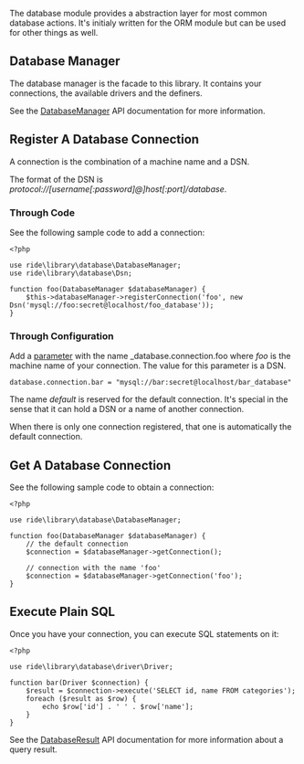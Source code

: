 The database module provides a abstraction layer for most common database actions.
It's initialy written for the ORM module but can be used for other things as well.

## Database Manager

The database manager is the facade to this library.
It contains your connections, the available drivers and the definers.

See the [DatabaseManager](/admin/documentation/api/class/ride/library/database/DatabaseManager) API documentation for more information.

## Register A Database Connection

A connection is the combination of a machine name and a DSN.

The format of the DSN is _protocol://[username[:password]@]host[:port]/database_.

### Through Code

See the following sample code to add a connection:

    <?php

    use ride\library\database\DatabaseManager;
    use ride\library\database\Dsn;

    function foo(DatabaseManager $databaseManager) {
        $this->databaseManager->registerConnection('foo', new Dsn('mysql://foo:secret@localhost/foo_database'));
    }

### Through Configuration

Add a [parameter](/admin/documentation/manual/page/Core/Parameters) with the name _database.connection.foo where _foo_ is the machine name of your connection.
The value for this parameter is a DSN.

    database.connection.bar = "mysql://bar:secret@localhost/bar_database"

The name _default_ is reserved for the default connection.
It's special in the sense that it can hold a DSN or a name of another connection.

When there is only one connection registered, that one is automatically the default connection.

## Get A Database Connection

See the following sample code to obtain a connection:

    <?php

    use ride\library\database\DatabaseManager;

    function foo(DatabaseManager $databaseManager) {
        // the default connection
        $connection = $databaseManager->getConnection();

        // connection with the name 'foo'
        $connection = $databaseManager->getConnection('foo');
    }

## Execute Plain SQL

Once you have your connection, you can execute SQL statements on it:

    <?php

    use ride\library\database\driver\Driver;

    function bar(Driver $connection) {
        $result = $connection->execute('SELECT id, name FROM categories');
        foreach ($result as $row) {
            echo $row['id'] . ' ' . $row['name'];
        }
    }

See the [DatabaseResult](/admin/documentation/api/class/ride/library/database/result/DatabaseResult) API documentation for more information about a query result.
